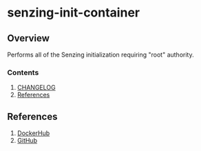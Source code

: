 # senzing-init-container

## Overview

Performs all of the Senzing initialization requiring "root" authority.

### Contents

1. [CHANGELOG](CHANGELOG.md)
1. [References](#references)

## References

1. [DockerHub](https://hub.docker.com/r/senzing/init-container)
1. [GitHub](https://github.com/Senzing/docker-init-container)
